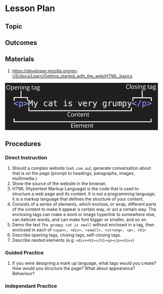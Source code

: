 # Lesson Plan
## Topic
## Outcomes

## Materials
1. https://developer.mozilla.org/en-US/docs/Learn/Getting_started_with_the_web/HTML_basics

![Grumpy Cat](./images/grumpy-cat-small.png)

## Procedures

### Direct Instruction
1. Should a complex website (`smh.com.au`); generate conversation about that is on the page (prompt to headings, paragraphs, images, multimedia.)
1. Show the source of the website in the browser.
1. HTML (Hypertext Markup Language) is the code that is used to structure a web page and its content. It is not a programming language; it is a markup language that defines the structure of your content.
1. Consists of a series of elements, which enclose, or wrap, different parts of the content to make it appear a certain way, or act a certain way. The enclosing tags can make a word or image hyperlink to somewhere else, can italicize words, and can make font bigger or smaller, and so on.
1. Demo the text `The grumpy cat is small` without enclosed in a tag, then enclosed in each of `<span>, <div>, <small>, <strong>, <p>, <h1>`
1. Describe opening tags, closing tags, self-closing tags.
1. Describe nested elements (e.g. `<div><h1></h1><p></p><div>`)
### Guided Practice
1. If you were designing a mark up language, what tags would you create? How would you structure the page? What about appearance? Behaviour?

### Independant Practice